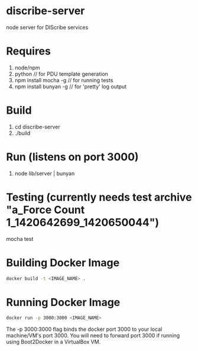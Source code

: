 # discribe-server

node server for DIScribe services

# Requires
1. node/npm
2. python               // for PDU template generation
2. npm install mocha -g     // for running tests
3. npm install bunyan -g    // for 'pretty' log output

# Build

1. cd discribe-server
2. ./build

# Run (listens on port 3000)
1. node lib/server | bunyan

# Testing (currently needs test archive "a_Force Count 1_1420642699_1420650044")
mocha test

# Building Docker Image
```bash
docker build -t <IMAGE_NAME> .
```

# Running Docker Image
```bash
docker run -p 3000:3000 <IMAGE_NAME>
```

The -p 3000:3000 flag binds the docker port 3000 to your local machine/VM's 
port 3000. You will need to forward port 3000 if running using Boot2Docker in
 a VirtualBox VM.